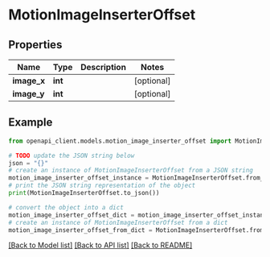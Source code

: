 # MotionImageInserterOffset


## Properties

Name | Type | Description | Notes
------------ | ------------- | ------------- | -------------
**image_x** | **int** |  | [optional] 
**image_y** | **int** |  | [optional] 

## Example

```python
from openapi_client.models.motion_image_inserter_offset import MotionImageInserterOffset

# TODO update the JSON string below
json = "{}"
# create an instance of MotionImageInserterOffset from a JSON string
motion_image_inserter_offset_instance = MotionImageInserterOffset.from_json(json)
# print the JSON string representation of the object
print(MotionImageInserterOffset.to_json())

# convert the object into a dict
motion_image_inserter_offset_dict = motion_image_inserter_offset_instance.to_dict()
# create an instance of MotionImageInserterOffset from a dict
motion_image_inserter_offset_from_dict = MotionImageInserterOffset.from_dict(motion_image_inserter_offset_dict)
```
[[Back to Model list]](../README.md#documentation-for-models) [[Back to API list]](../README.md#documentation-for-api-endpoints) [[Back to README]](../README.md)



